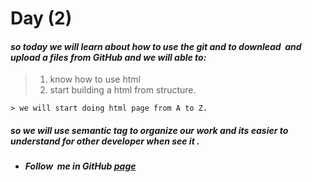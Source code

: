 # Day (2)

#### *so today we will learn about how to use the *git* and to downlead  and upload a files from **GitHub** and we will able to:*

> 1. know how to use html 
> 2. start building  a html from structure.

    > we will start doing html page from A to Z.
 
 ##### **so we will use semantic tag to organize our work and its easier to understand for other developer when see it .**
* ##### Follow  me in GitHub [page](https://github.com/sabbagh99)
